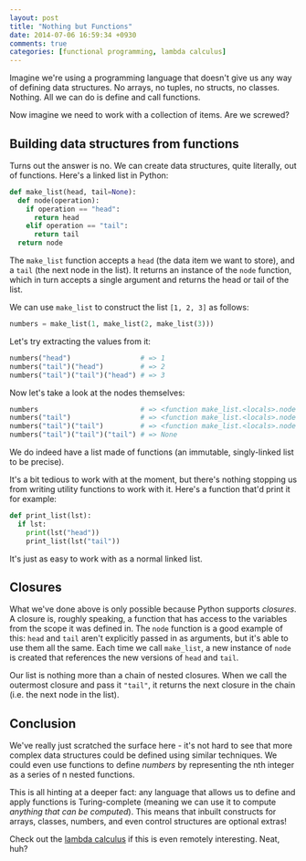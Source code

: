 ```yaml
---
layout: post
title: "Nothing but Functions"
date: 2014-07-06 16:59:34 +0930
comments: true
categories: [functional programming, lambda calculus]
---
```


Imagine we're using a programming language that doesn't give us any way of defining data structures. No arrays, no tuples, no structs, no classes. Nothing. All we can do is define and call functions.

Now imagine we need to work with a collection of items. Are we screwed?

<!-- more -->

Building data structures from functions
---------------------------------------

Turns out the answer is no. We can create data structures, quite literally, out of functions. Here's a linked list in Python:

``` python
def make_list(head, tail=None):
  def node(operation):
    if operation == "head":
      return head
    elif operation == "tail":
      return tail
  return node
```

The `make_list` function accepts a `head` (the data item we want to store), and a `tail` (the next node in the list). It returns an instance of the `node` function, which in turn accepts a single argument and returns the head or tail of the list.

We can use `make_list` to construct the list `[1, 2, 3]` as follows:

``` python
numbers = make_list(1, make_list(2, make_list(3)))
```

Let's try extracting the values from it:

``` python
numbers("head")                 # => 1
numbers("tail")("head")         # => 2
numbers("tail")("tail")("head") # => 3
```

Now let's take a look at the nodes themselves:

``` python
numbers                         # => <function make_list.<locals>.node at 0x10341d620>
numbers("tail")                 # => <function make_list.<locals>.node at 0x10341d510>
numbers("tail")("tail")         # => <function make_list.<locals>.node at 0x10341d488>
numbers("tail")("tail")("tail") # => None
```

We do indeed have a list made of functions (an immutable, singly-linked list to be precise).

It's a bit tedious to work with at the moment, but there's nothing stopping us from writing utility functions to work with it. Here's a function that'd print it for example:

``` python
def print_list(lst):
  if lst:
    print(lst("head"))
    print_list(lst("tail"))
```

It's just as easy to work with as a normal linked list.

Closures
--------

What we've done above is only possible because Python supports *closures*. A closure is, roughly speaking, a function that has access to the variables from the scope it was defined in. The `node` function is a good example of this: `head` and `tail` aren't explicitly passed in as arguments, but it's able to use them all the same. Each time we call `make_list`, a new instance of `node` is created that references the new versions of `head` and `tail`.

Our list is nothing more than a chain of nested closures. When we call the outermost closure and pass it `"tail"`, it returns the next closure in the chain (i.e. the next node in the list).

Conclusion
----------

We've really just scratched the surface here - it's not hard to see that more complex data structures could be defined using similar techniques. We could even use functions to define *numbers* by representing the nth integer as a series of n nested functions.

This is all hinting at a deeper fact: any language that allows us to define and apply functions is Turing-complete (meaning we can use it to compute *anything that can be computed*). This means that inbuilt constructs for arrays, classes, numbers, and even control structures are optional extras!

Check out the [lambda calculus](http://palmstroem.blogspot.com.au/2012/05/lambda-calculus-for-absolute-dummies.html) if this is even remotely interesting. Neat, huh?
